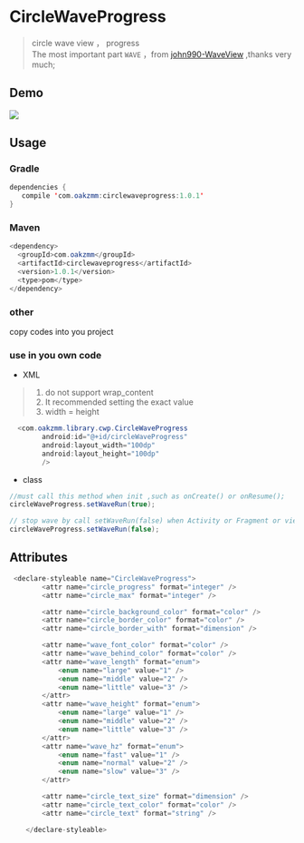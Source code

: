 # CircleWaveProgress

>circle wave view ， progress   
>The most important part  `WAVE` ，from  [john990-WaveView](https://github.com/john990/WaveView) ,thanks very much;


## Demo

![](https://github.com/macouen/CircleWaveProgress/raw/master/image/demo.gif) 


## Usage

### Gradle

```java
dependencies {
   compile 'com.oakzmm:circlewaveprogress:1.0.1'
}

```

### Maven

```java
<dependency>
  <groupId>com.oakzmm</groupId>
  <artifactId>circlewaveprogress</artifactId>
  <version>1.0.1</version>
  <type>pom</type>
</dependency>

```
### other
copy codes into you project


### use in you own code

- XML

> 1. do not support wrap_content
> 2. It recommended setting the exact value 
> 3. width = height

```java
  <com.oakzmm.library.cwp.CircleWaveProgress
        android:id="@+id/circleWaveProgress"
        android:layout_width="100dp"
        android:layout_height="100dp"
        />

```

- class

```java
//must call this method when init ,such as onCreate() or onResume();
circleWaveProgress.setWaveRun(true);

// stop wave by call setWaveRun(false) when Activity or Fragment or view invisiable,such as onPause();
circleWaveProgress.setWaveRun(false);

```

## Attributes

```java
 <declare-styleable name="CircleWaveProgress">
        <attr name="circle_progress" format="integer" />
        <attr name="circle_max" format="integer" />

        <attr name="circle_background_color" format="color" />
        <attr name="circle_border_color" format="color" />
        <attr name="circle_border_with" format="dimension" />

        <attr name="wave_font_color" format="color" />
        <attr name="wave_behind_color" format="color" />
        <attr name="wave_length" format="enum">
            <enum name="large" value="1" />
            <enum name="middle" value="2" />
            <enum name="little" value="3" />
        </attr>
        <attr name="wave_height" format="enum">
            <enum name="large" value="1" />
            <enum name="middle" value="2" />
            <enum name="little" value="3" />
        </attr>
        <attr name="wave_hz" format="enum">
            <enum name="fast" value="1" />
            <enum name="normal" value="2" />
            <enum name="slow" value="3" />
        </attr>

        <attr name="circle_text_size" format="dimension" />
        <attr name="circle_text_color" format="color" />
        <attr name="circle_text" format="string" />

    </declare-styleable>

```

